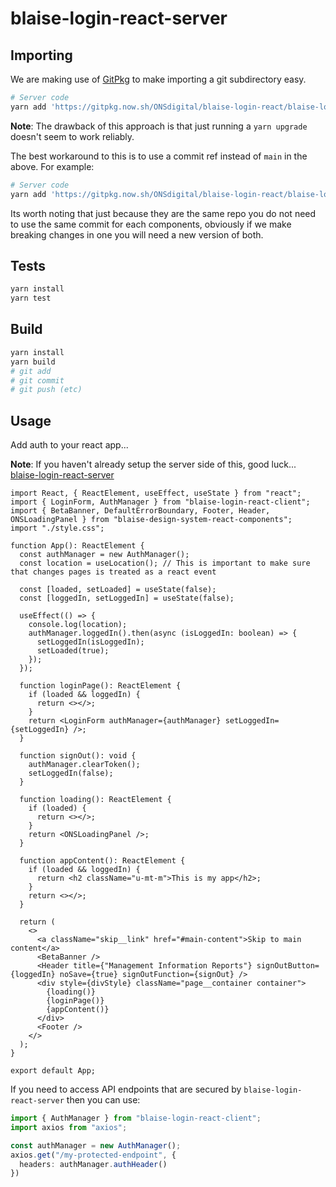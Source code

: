 # blaise-login-react-server

## Importing

We are making use of [GitPkg](https://gitpkg.vercel.app/guide/) to make importing a git subdirectory easy.

```sh
# Server code
yarn add 'https://gitpkg.now.sh/ONSdigital/blaise-login-react/blaise-login-react-server?main'
```

**Note**: The drawback of this approach is that just running a `yarn upgrade` doesn't seem to work reliably.

The best workaround to this is to use a commit ref instead of `main` in the above. For example:

```sh
# Server code
yarn add 'https://gitpkg.now.sh/ONSdigital/blaise-login-react/blaise-login-react-server?74e88ad500a734ce797df3ed3e2a85bdacb71980'
```

Its worth noting that just because they are the same repo you do not need to use the same commit for each components,
obviously if we make breaking changes in one you will need a new version of both.

## Tests

```sh
yarn install
yarn test
```

## Build

```sh
yarn install
yarn build
# git add
# git commit
# git push (etc)
```

## Usage

Add auth to your react app...

**Note**: If you haven't already setup the server side of this, good luck... [blaise-login-react-server](../blaise-login-react-server)

```tsx
import React, { ReactElement, useEffect, useState } from "react";
import { LoginForm, AuthManager } from "blaise-login-react-client";
import { BetaBanner, DefaultErrorBoundary, Footer, Header, ONSLoadingPanel } from "blaise-design-system-react-components";
import "./style.css";

function App(): ReactElement {
  const authManager = new AuthManager();
  const location = useLocation(); // This is important to make sure that changes pages is treated as a react event

  const [loaded, setLoaded] = useState(false);
  const [loggedIn, setLoggedIn] = useState(false);

  useEffect(() => {
    console.log(location);
    authManager.loggedIn().then(async (isLoggedIn: boolean) => {
      setLoggedIn(isLoggedIn);
      setLoaded(true);
    });
  });

  function loginPage(): ReactElement {
    if (loaded && loggedIn) {
      return <></>;
    }
    return <LoginForm authManager={authManager} setLoggedIn={setLoggedIn} />;
  }

  function signOut(): void {
    authManager.clearToken();
    setLoggedIn(false);
  }

  function loading(): ReactElement {
    if (loaded) {
      return <></>;
    }
    return <ONSLoadingPanel />;
  }

  function appContent(): ReactElement {
    if (loaded && loggedIn) {
      return <h2 className="u-mt-m">This is my app</h2>;
    }
    return <></>;
  }

  return (
    <>
      <a className="skip__link" href="#main-content">Skip to main content</a>
      <BetaBanner />
      <Header title={"Management Information Reports"} signOutButton={loggedIn} noSave={true} signOutFunction={signOut} />
      <div style={divStyle} className="page__container container">
        {loading()}
        {loginPage()}
        {appContent()}
      </div>
      <Footer />
    </>
  );
}

export default App;
```

If you need to access API endpoints that are secured by `blaise-login-react-server` then you can use:

```ts
import { AuthManager } from "blaise-login-react-client";
import axios from "axios";

const authManager = new AuthManager();
axios.get("/my-protected-endpoint", {
  headers: authManager.authHeader()
})
```
